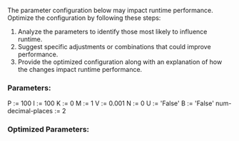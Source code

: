 
The parameter configuration below may impact runtime performance. Optimize the configuration by following these steps:
1. Analyze the parameters to identify those most likely to influence runtime.
2. Suggest specific adjustments or combinations that could improve performance.
3. Provide the optimized configuration along with an explanation of how the changes impact runtime performance.

### Parameters:
P := 100
I := 100
K := 0
M := 1
V := 0.001
N := 0
U := 'False'
B := 'False'
num-decimal-places := 2


### Optimized Parameters:
